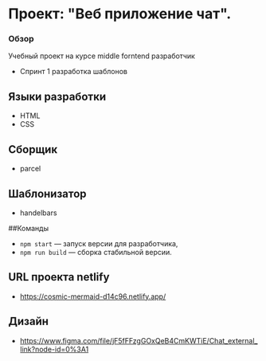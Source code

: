 # Проект: "Веб приложение чат".
### Обзор
Учебный проект на курсе middle forntend разработчик
* Спринт 1 разработка шаблонов

## Языки разработки
* HTML
* CSS

## Сборщик
* parcel

## Шаблонизатор 
* handelbars

##Команды

- `npm start` — запуск версии для разработчика,
- `npm run build` — сборка стабильной версии.

## URL проекта netlify
* https://cosmic-mermaid-d14c96.netlify.app/

## Дизайн
* https://www.figma.com/file/jF5fFFzgGOxQeB4CmKWTiE/Chat_external_link?node-id=0%3A1
